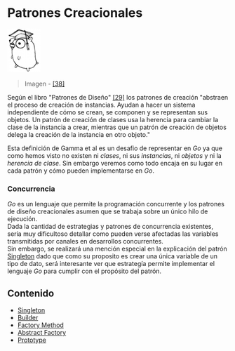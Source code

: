 # Patrones Creacionales

![](/assets/doc.png)

> Imagen - [\[38\]](/recursos.md)

Según el libro "Patrones de Diseño" [\[29\]](/recursos.md) los patrones de creación "abstraen el proceso de creación de instancias. Ayudan a hacer un sistema independiente de cómo se crean, se componen y se representan sus objetos. Un patrón de creación de clases usa la herencia para cambiar la clase de la instancia a crear, mientras que un patrón de creación de objetos delega la creación de la instancia en otro objeto."

Esta definición de Gamma et al es un desafio de representar en _Go_ ya que como hemos visto no existen ni _clases_, ni sus _instancias_, ni _objetos_ y ni la _herencia de clase_. Sin embargo veremos como todo encaja en su lugar en cada patrón y cómo pueden implementarse en _Go_.

### Concurrencia

_Go_ es un lenguaje que permite la programación concurrente y los patrones de diseño creacionales asumen que se trabaja sobre un único hilo de ejecución.  
Dada la cantidad de estrategias y patrones de concurrencia existentes, sería muy dificultoso detallar como pueden verse afectadas las variables transmitidas por canales en desarrollos concurrentes.  
Sin embargo, se realizará una mención especial en la explicación del patrón [Singleton](singleton.md) dado que como su proposito es crear una única variable de un tipo de dato, será interesante ver que estrategía permite implementar el lenguaje _Go_ para cumplir con el propósito del patrón.

## Contenido

* [Singleton](singleton.md)
* [Builder](builder.md)
* [Factory Method](factorymethod.md)
* [Abstract Factory](abstractfactory.md)
* [Prototype](prototype.md)



